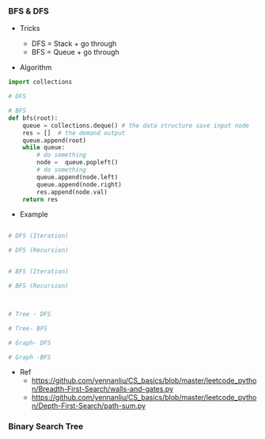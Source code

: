 ### BFS & DFS 
- Tricks 
	- DFS = Stack + go through
	- BFS = Queue + go through 

- Algorithm 

```python
import collections 

# DFS

# BFS  
def bfs(root):	
    queue = collections.deque() # the data structure save input node 
    res = []  # the demand output 
    queue.append(root)
    while queue:
        # do something 
        node =  queue.popleft()
        # do something 
        queue.append(node.left)
        queue.append(node.right)
        res.append(node.val)
    return res 

```
- Example 

```python

# DFS (Iteration)

# DFS (Recursion)


# BFS (Iteration)

# BFS (Recursion)




```

```python
# Tree - DFS

# Tree- BFS  

# Graph- DFS

# Graph -BFS  

```

- Ref
	- https://github.com/yennanliu/CS_basics/blob/master/leetcode_python/Breadth-First-Search/walls-and-gates.py
	- https://github.com/yennanliu/CS_basics/blob/master/leetcode_python/Depth-First-Search/path-sum.py

### Binary Search Tree 
